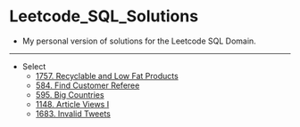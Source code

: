 # Leetcode_SQL_Solutions

- My personal version of solutions for the Leetcode SQL Domain.

<hr>

- Select
    - [1757. Recyclable and Low Fat Products](Select/1757.%20Recyclable%20and%20Low%20Fat%20Products.sql)
    - [584. Find Customer Referee](Select/584.%20Find%20Customer%20Referee.sql)
    - [595. Big Countries](Select/595.%20Big%20Countries.sql)
    - [1148. Article Views I](Select/1148.%20Article%20Views%20I.sql)
    - [1683. Invalid Tweets](Select/1683.%20Invalid%20Tweets.sql)